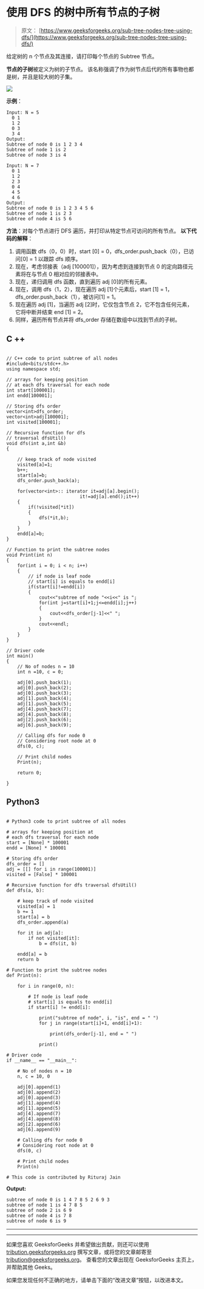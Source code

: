 # 使用 DFS 的树中所有节点的子树

> 原文： [https://www.geeksforgeeks.org/sub-tree-nodes-tree-using-dfs/](https://www.geeksforgeeks.org/sub-tree-nodes-tree-using-dfs/)

给定树的 n 个节点及其连接，请打印每个节点的 Subtree 节点。

**节点的子树**被定义为树的子节点。 该名称强调了作为树节点后代的所有事物也都是树，并且是较大树的子集。

![](img/0bd437a69765eb606c8b8d3b489dc209.png)

**示例**：

```
Input: N = 5
  0 1
  1 2
  0 3
  3 4
Output: 
Subtree of node 0 is 1 2 3 4 
Subtree of node 1 is 2 
Subtree of node 3 is 4

Input: N = 7
  0 1
  1 2
  2 3
  0 4
  4 5
  4 6
Output:
Subtree of node 0 is 1 2 3 4 5 6 
Subtree of node 1 is 2 3 
Subtree of node 4 is 5 6 

```

**方法**：对每个节点进行 DFS 遍历，并打印从特定节点可访问的所有节点。
**以下代码的解释**：

1.  调用函数 dfs（0，0）时，start [0] = 0，dfs_order.push_back（0），已访问[0] = 1 以跟踪 dfs 顺序。
2.  现在，考虑邻接表（adj [100001]），因为考虑到连接到节点 0 的定向路径元素将在与节点 0 相对应的邻接表中。
3.  现在，递归调用 dfs 函数，直到遍历 adj [0]的所有元素。
4.  现在，调用 dfs（1，2），现在遍历 adj [1]个元素后，start [1] = 1，dfs_order.push_back（1），被访问[1] = 1。
5.  现在遍历 adj [1]，当遍历 adj [2]时，它仅包含节点 2，它不包含任何元素，它将中断并结束 end [1] = 2。
6.  同样，遍历所有节点并将 dfs_order 存储在数组中以找到节点的子树。

## C ++

```

// C++ code to print subtree of all nodes 
#include<bits/stdc++.h> 
using namespace std; 

// arrays for keeping position 
// at each dfs traversal for each node 
int start[100001]; 
int endd[100001]; 

// Storing dfs order 
vector<int>dfs_order; 
vector<int>adj[100001]; 
int visited[100001]; 

// Recursive function for dfs 
// traversal dfsUtil() 
void dfs(int a,int &b) 
{ 

    // keep track of node visited 
    visited[a]=1; 
    b++; 
    start[a]=b; 
    dfs_order.push_back(a); 

    for(vector<int>:: iterator it=adj[a].begin(); 
                           it!=adj[a].end();it++) 
    { 
        if(!visited[*it]) 
        { 
            dfs(*it,b); 
        } 
    } 
    endd[a]=b; 
} 

// Function to print the subtree nodes 
void Print(int n) 
{ 
    for(int i = 0; i < n; i++) 
    { 
        // if node is leaf node 
        // start[i] is equals to endd[i] 
        if(start[i]!=endd[i]) 
        { 
            cout<<"subtree of node "<<i<<" is "; 
            for(int j=start[i]+1;j<=endd[i];j++) 
            { 
                cout<<dfs_order[j-1]<<" "; 
            } 
            cout<<endl; 
        } 
    } 
} 

// Driver code 
int main() 
{ 
    // No of nodes n = 10 
    int n =10, c = 0; 

    adj[0].push_back(1); 
    adj[0].push_back(2); 
    adj[0].push_back(3); 
    adj[1].push_back(4); 
    adj[1].push_back(5); 
    adj[4].push_back(7); 
    adj[4].push_back(8); 
    adj[2].push_back(6); 
    adj[6].push_back(9); 

    // Calling dfs for node 0 
    // Considering root node at 0 
    dfs(0, c); 

    // Print child nodes 
    Print(n); 

    return 0; 

} 

```

## Python3

```

# Python3 code to print subtree of all nodes  

# arrays for keeping position at  
# each dfs traversal for each node  
start = [None] * 100001 
endd = [None] * 100001

# Storing dfs order  
dfs_order = []  
adj = [[] for i in range(100001)]  
visited = [False] * 100001

# Recursive function for dfs traversal dfsUtil()  
def dfs(a, b):  

    # keep track of node visited  
    visited[a] = 1 
    b += 1
    start[a] = b  
    dfs_order.append(a)  

    for it in adj[a]:  
        if not visited[it]:  
            b = dfs(it, b)  

    endd[a] = b 
    return b 

# Function to print the subtree nodes  
def Print(n):  

    for i in range(0, n):  

        # If node is leaf node  
        # start[i] is equals to endd[i]  
        if start[i] != endd[i]:  

            print("subtree of node", i, "is", end = " ")  
            for j in range(start[i]+1, endd[i]+1):  

                print(dfs_order[j-1], end = " ")  

            print() 

# Driver code  
if __name__ == "__main__":  

    # No of nodes n = 10  
    n, c = 10, 0 

    adj[0].append(1)  
    adj[0].append(2)  
    adj[0].append(3)  
    adj[1].append(4)  
    adj[1].append(5)  
    adj[4].append(7)  
    adj[4].append(8)  
    adj[2].append(6)  
    adj[6].append(9)  

    # Calling dfs for node 0  
    # Considering root node at 0  
    dfs(0, c)  

    # Print child nodes  
    Print(n) 

# This code is contributed by Rituraj Jain 

```

**Output:**

```
subtree of node 0 is 1 4 7 8 5 2 6 9 3 
subtree of node 1 is 4 7 8 5 
subtree of node 2 is 6 9 
subtree of node 4 is 7 8 
subtree of node 6 is 9

```



* * *

* * *

如果您喜欢 GeeksforGeeks 并希望做出贡献，则还可以使用 [tribution.geeksforgeeks.org](https://contribute.geeksforgeeks.org/) 撰写文章，或将您的文章邮寄至 tribution@geeksforgeeks.org。 查看您的文章出现在 GeeksforGeeks 主页上，并帮助其他 Geeks。

如果您发现任何不正确的地方，请单击下面的“改进文章”按钮，以改进本文。